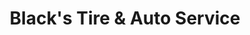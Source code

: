 ---
title: "Black's Tire & Auto Service"
url: /mint-hill/blacks-tire-und-auto-service/
shop: Reifen
---